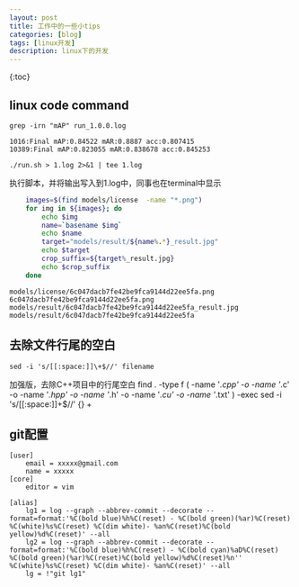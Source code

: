 ```yaml
---
layout: post
title: 工作中的一些小tips
categories: [blog]
tags: [linux开发]
description: linux下的开发
--- 
```


{:toc}

## linux code command

`grep -irn "mAP" run_1.0.0.log`

	1016:Final mAP:0.84522 mAR:0.8887 acc:0.807415
	10389:Final mAP:0.823055 mAR:0.838678 acc:0.845253


`./run.sh > 1.log 2>&1 | tee 1.log`

执行脚本，并将输出写入到1.log中，同事也在terminal中显示

```sh
    images=$(find models/license  -name "*.png")
    for img in ${images}; do
        echo $img
        name=`basename $img`
        echo $name
        target="models/result/${name%.*}_result.jpg"
        echo $target
		crop_suffix=${target%_result.jpg}
        echo $crop_suffix
    done
```

	models/license/6c047dacb7fe42be9fca9144d22ee5fa.png
	6c047dacb7fe42be9fca9144d22ee5fa.png
	models/result/6c047dacb7fe42be9fca9144d22ee5fa_result.jpg
	models/result/6c047dacb7fe42be9fca9144d22ee5fa

## 去除文件行尾的空白

`sed -i 's/[[:space:]]\+$//' filename`

加强版，去除C++项目中的行尾空白
find . -type f \( -name '*.cpp' -o -name '*.c' -o -name '*.hpp' -o -name '*.h' -o -name '*.cu' -o -name '*.txt' \) -exec sed -i 's/[[:space:]]\+$//' {} +


## git配置

```
[user]
	email = xxxxx@gmail.com
	name = xxxxx
[core]
	editor = vim

[alias]
	lg1 = log --graph --abbrev-commit --decorate --format=format:'%C(bold blue)%h%C(reset) - %C(bold green)(%ar)%C(reset) %C(white)%s%C(reset) %C(dim white)- %an%C(reset)%C(bold yellow)%d%C(reset)' --all
	lg2 = log --graph --abbrev-commit --decorate --format=format:'%C(bold blue)%h%C(reset) - %C(bold cyan)%aD%C(reset) %C(bold green)(%ar)%C(reset)%C(bold yellow)%d%C(reset)%n''          %C(white)%s%C(reset) %C(dim white)- %an%C(reset)' --all
	lg = !"git lg1"
```